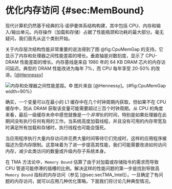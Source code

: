 # 优化内存访问 {#sec:MemBound}

现代计算机仍然基于经典的冯·诺伊曼体系结构构建，其中包括 CPU、内存和输入/输出单元。内存操作（加载和存储）占据了性能瓶颈和功耗的最大部分。毫无疑问，我们首先从这个类别开始。

关于内存层次结构性能非常重要的说法得到了图 @fig:CpuMemGap 的支持。它显示了内存和处理器之间性能差距的增长。垂直轴是对数刻度，显示了 CPU-DRAM 性能差距的增长。内存基线是来自 1980 年的 64 KB DRAM 芯片的内存访问延迟。典型的 DRAM 性能改进为每年 7%，而 CPU 每年享受 20-50% 的改进。[[@Hennessy](../References.md#Hennessy)]

![内存和处理器之间性能差距。*© 图片来自 [[@Hennessy](../References.md#Hennessy)]。*](https://raw.githubusercontent.com/dendibakh/perf-book/main/img/memory-access-opts/ProcessorMemoryGap.png){#fig:CpuMemGap width=90%}

确实，一个变量可以在最小的 L1 缓存中在几个时钟周期内获取，但如果不在 CPU 缓存中，则从 DRAM 获取该变量可能需要超过三百个时钟周期。从 CPU 的角度来看，最后一级缓存未命中感觉就像是一个*非常*长的时间，特别是如果处理器在此期间没有执行任何有用的工作。当系统高度加载线程，并且没有可用的内存带宽及时满足所有加载和存储时，执行线程也可能会饿死。

当应用程序执行大量内存访问并花费大量时间等待它们完成时，这样的应用程序被描述为受内存限制。这意味着为了进一步提高其性能，我们可能需要改进如何访问内存，减少此类访问的数量或升级内存子系统本身。

在 TMA 方法论中，`Memory Bound` 估算了由于对加载或存储指令的需求而导致 CPU 管道可能停滞的插槽的比例。解决这样的性能问题的第一步是找到导致高 `Memory Bound` 指标的内存访问（参见 [@sec:secTMA_Intel]）。一旦确定了有问题的内存访问，就可以应用几种优化策略。下面我们将讨论几种典型情况。